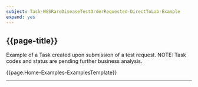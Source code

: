 ```yaml
---
subject: Task-WGSRareDiseaseTestOrderRequested-DirectToLab-Example
expand: yes
---
```



## {{page-title}}

Example of a Task created upon submission of a test request. NOTE: Task codes and status are pending further business analysis.

{{page:Home-Examples-ExamplesTemplate}}


---
